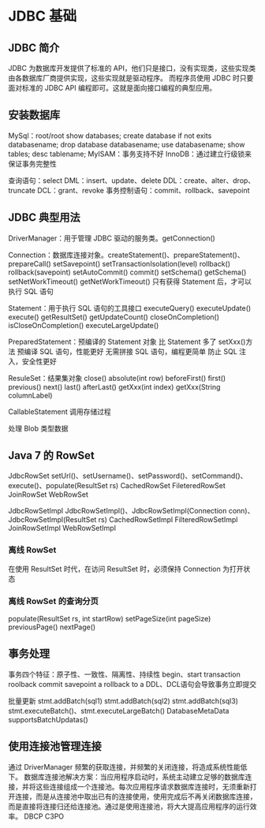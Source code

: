 # JDBC 基础
## JDBC 简介
JDBC 为数据库开发提供了标准的 API，他们只是接口，没有实现类，这些实现类由各数据库厂商提供实现，这些实现就是驱动程序。
而程序员使用 JDBC 时只要面对标准的 JDBC API 编程即可。这就是面向接口编程的典型应用。

## 安装数据库
MySql：root/root
show databases;
create database if not exits databasename;
drop database databasename;
use databasename;
show tables;
desc tablename;
MyISAM：事务支持不好
InnoDB：通过建立行级锁来保证事务完整性

查询语句：select
DML：insert、update、delete
DDL：create、alter、drop、truncate
DCL：grant、revoke
事务控制语句：commit、rollback、savepoint

## JDBC 典型用法
DriverManager：用于管理 JDBC 驱动的服务类。getConnection()

Connection：数据库连接对象。createStatement()、prepareStatement()、prepareCall()
setSavepoint()
setTransactionIsolation(level)
rollback()
rollback(savepoint)
setAutoCommit()
commit()
setSchema()
getSchema()
setNetWorkTimeout()
getNetWorkTimeout()
只有获得 Statement 后，才可以执行 SQL 语句

Statement：用于执行 SQL 语句的工具接口
executeQuery()
executeUpdate()
execute()
getResultSet()
getUpdateCount()
closeOnCompletion()
isCloseOnCompletion()
executeLargeUpdate()

PreparedStatement：预编译的 Statement 对象
比 Statement 多了 setXxx()方法
预编译 SQL 语句，性能更好
无需拼接 SQL 语句，编程更简单
防止 SQL 注入，安全性更好

ResuleSet：结果集对象
close()
absolute(int row)
beforeFirst()
first()
previous()
next()
last()
afterLast()
getXxx(int index)
getXxx(String columnLabel)

CallableStatement 调用存储过程

处理 Blob 类型数据

## Java 7 的 RowSet
JdbcRowSet
setUrl()、setUsername()、setPassword()、setCommand()、execute()、populate(ResultSet rs)
CachedRowSet
FileteredRowSet
JoinRowSet
WebRowSet

JdbcRowSetImpl
JdbcRowSetImpl()、JdbcRowSetImpl(Connection conn)、JdbcRowSetImpl(ResultSet rs)
CachedRowSetImpl
FilteredRowSetImpl
JoinRowSetImpl
WebRowSetImpl

### 离线 RowSet
在使用 ResultSet 时代，在访问 ResultSet 时，必须保持 Connection 为打开状态

### 离线 RowSet 的查询分页
populate(ResultSet rs, int startRow)
setPageSize(int pageSize)
previousPage()
nextPage()

## 事务处理
事务四个特征：原子性、一致性、隔离性、持续性
begin、start transaction
roolback
commit
savepoint a
rollback to a
DDL、DCL语句会导致事务立即提交

批量更新
stmt.addBatch(sql1)
stmt.addBatch(sql2)
stmt.addBatch(sql3)
stmt.executeBatch()、stmt.executeLargeBatch()
DatabaseMetaData supportsBatchUpdatas()

## 使用连接池管理连接
通过 DriverManager 频繁的获取连接，并频繁的关闭连接，将造成系统性能低下。
数据库连接池解决方案：当应用程序启动时，系统主动建立足够的数据库连接，并将这些连接组成一个连接池。每次应用程序请求数据库连接时，无须重新打开连接，而是从连接池中取出已有的连接使用，使用完成后不再关闭数据库连接，而是直接将连接归还给连接池。通过是使用连接池，将大大提高应用程序的运行效率。
DBCP
C3PO

